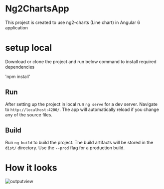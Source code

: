 # Ng2ChartsApp

This project is created to use ng2-charts (Line chart) in Angular 6 application 

# setup local

Download or clone the project and run below command to install required dependencies 

'npm install'  

## Run

After setting up the project in local run `ng serve` for a dev server. Navigate to `http://localhost:4200/`. The app will automatically reload if you change any of the source files.

## Build

Run `ng build` to build the project. The build artifacts will be stored in the `dist/` directory. Use the `--prod` flag for a production build.

# How it looks 

![outputview](https://user-images.githubusercontent.com/40198473/42289017-ebc49282-7fda-11e8-9d87-00043262976d.JPG)

